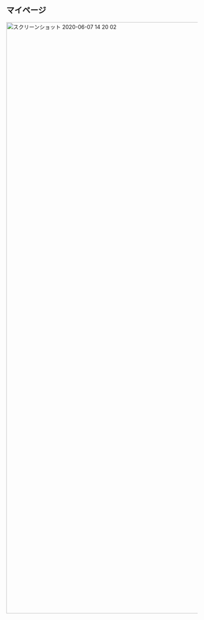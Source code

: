 
## マイページ
<img width="1555" alt="スクリーンショット 2020-06-07 14 20 02" src="https://user-images.githubusercontent.com/59162844/83961039-5f108600-a8ca-11ea-9c06-a9e113be1053.png">
